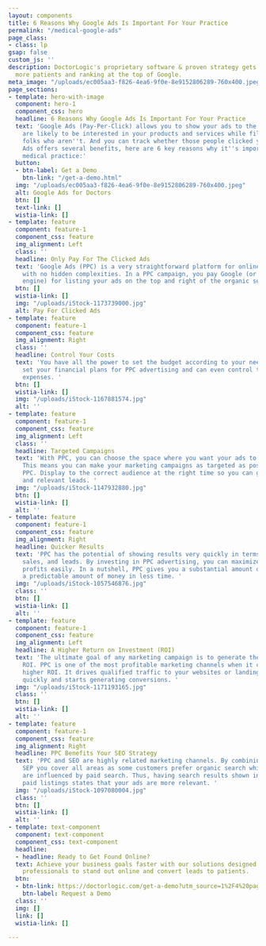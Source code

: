 ```yaml
---
layout: components
title: 6 Reasons Why Google Ads Is Important For Your Practice
permalink: "/medical-google-ads"
page_class:
- class: lp
gsap: false
custom_js: ''
description: DoctorLogic's proprietary software & proven strategy gets you found by
  more patients and ranking at the top of Google.
meta_image: "/uploads/ec005aa3-f826-4ea6-9f0e-8e9152806289-760x400.jpeg"
page_sections:
- template: hero-with-image
  component: hero-1
  component_css: hero
  headline: 6 Reasons Why Google Ads Is Important For Your Practice
  text: 'Google Ads (Pay-Per-Click) allows you to show your ads to the people who
    are likely to be interested in your products and services while filtering out
    folks who aren''t. And you can track whether those people clicked your ads. Google
    Ads offers several benefits, here are 6 key reasons why it''s important for your
    medical practice:'
  button:
  - btn-label: Get a Demo
    btn-link: "/get-a-demo.html"
  img: "/uploads/ec005aa3-f826-4ea6-9f0e-8e9152806289-760x400.jpeg"
  alt: Google Ads for Doctors
  btn: []
  text-link: []
  wistia-link: []
- template: feature
  component: feature-1
  component_css: feature
  img_alignment: Left
  class: ''
  headline: Only Pay For The Clicked Ads
  text: 'Google Ads (PPC) is a very straightforward platform for online advertising
    with no hidden complexities. In a PPC campaign, you pay Google (or any other search
    engine) for listing your ads on the top and right of the organic search listings. '
  btn: []
  wistia-link: []
  img: "/uploads/iStock-1173739000.jpg"
  alt: Pay For Clicked Ads
- template: feature
  component: feature-1
  component_css: feature
  img_alignment: Right
  class: ''
  headline: Control Your Costs
  text: 'You have all the power to set the budget according to your needs. You can
    set your financial plans for PPC advertising and can even control the complete
    expenses. '
  btn: []
  wistia-link: []
  img: "/uploads/iStock-1167881574.jpg"
  alt: ''
- template: feature
  component: feature-1
  component_css: feature
  img_alignment: Left
  class: ''
  headline: Targeted Campaigns
  text: 'With PPC, you can choose the space where you want your ads to get displayed.
    This means you can make your marketing campaigns as targeted as possible through
    PPC. Display to the correct audience at the right time so you can generate real
    and relevant leads. '
  img: "/uploads/iStock-1147932880.jpg"
  btn: []
  wistia-link: []
  alt: ''
- template: feature
  component: feature-1
  component_css: feature
  img_alignment: Right
  headline: Quicker Results
  text: 'PPC has the potential of showing results very quickly in terms of traffic,
    sales, and leads. By investing in PPC advertising, you can maximize your online
    profits easily. In a nutshell, PPC gives you a substantial amount of traffic for
    a predictable amount of money in less time. '
  img: "/uploads/iStock-1057546876.jpg"
  class: ''
  btn: []
  wistia-link: []
  alt: ''
- template: feature
  component: feature-1
  component_css: feature
  img_alignment: Left
  headline: A Higher Return on Investment (ROI)
  text: 'The ultimate goal of any marketing campaign is to generate the highest possible
    ROI. PPC is one of the most profitable marketing channels when it comes to generating
    higher ROI. It drives qualified traffic to your websites or landing page relatively
    quickly and starts generating conversions. '
  img: "/uploads/iStock-1171193165.jpg"
  class: ''
  btn: []
  wistia-link: []
  alt: ''
- template: feature
  component: feature-1
  component_css: feature
  img_alignment: Right
  headline: PPC Benefits Your SEO Strategy
  text: 'PPC and SEO are highly related marketing channels. By combining PPC with
    SEP you cover all areas as some customers prefer organic search while the others
    are influenced by paid search. Thus, having search results shown in organic and
    paid listings states that your ads are more relevant. '
  img: "/uploads/iStock-1097080004.jpg"
  class: ''
  btn: []
  wistia-link: []
  alt: ''
- template: text-component
  component: text-component
  component_css: text-component
  headline:
  - headline: Ready to Get Found Online?
  text: Achieve your business goals faster with our solutions designed for eye care
    professionals to stand out online and convert leads to patients.
  btn:
  - btn-link: https://doctorlogic.com/get-a-demo?utm_source=1%2F4%20page%20ad&utm_medium=magazine&utm_campaign=ophthalmology_times
    btn-label: Request a Demo
  class: ''
  img: []
  link: []
  wistia-link: []

---
```

